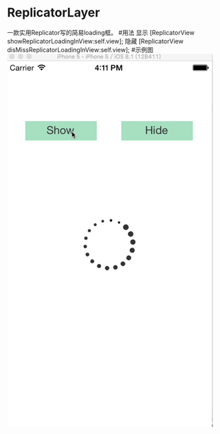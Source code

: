 # ReplicatorLayer
一款实用Replicator写的简易loading框。
#用法
显示
[ReplicatorView showReplicatorLoadingInView:self.view];
隐藏
[ReplicatorView disMissReplicatorLoadingInView:self.view];
#示例图
![image](https://github.com/Cherishforever/ReplicatorLayer/raw/master/ReplicatorHUD.gif)
